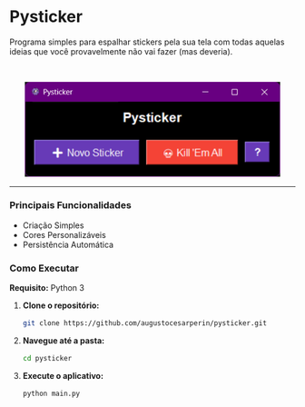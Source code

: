 # Pysticker

Programa simples para espalhar stickers pela sua tela com todas aquelas ideias que você provavelmente não vai fazer (mas deveria).

<br>

<p align="center">
  <img src="screen.png" width="450" alt="Interface do Pysticker">
</p>

---

### Principais Funcionalidades

*   Criação Simples
*   Cores Personalizáveis
*   Persistência Automática


### Como Executar

**Requisito:** Python 3

1.  **Clone o repositório:**
    ```sh
    git clone https://github.com/augustocesarperin/pysticker.git
    ```
2.  **Navegue até a pasta:**
    ```sh
    cd pysticker
    ```
3.  **Execute o aplicativo:**
    ```sh
    python main.py
    ```
